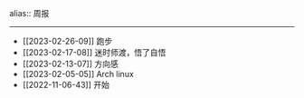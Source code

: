 alias:: 周报

- ---
- [[2023-02-26-09]] 跑步
- [[2023-02-17-08]] 迷时师渡，悟了自悟
- [[2023-02-13-07]] 方向感
- [[2023-02-05-05]] Arch linux
- [[2022-11-06-43]] 开始